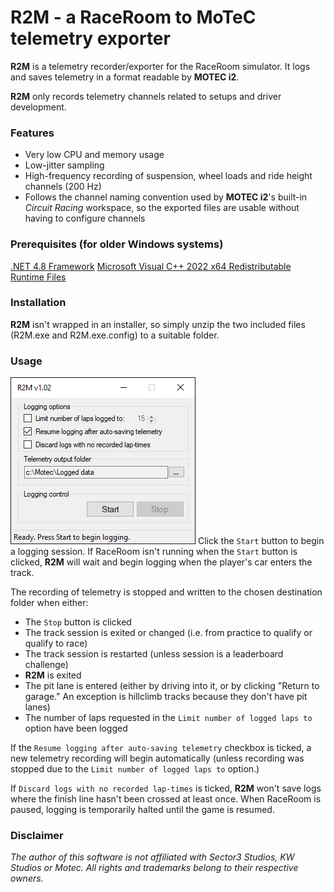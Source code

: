 # R2M - a RaceRoom to MoTeC telemetry exporter

**R2M** is a telemetry recorder/exporter for the RaceRoom simulator. It logs and saves telemetry in a format readable by **MOTEC i2**.

**R2M** only records telemetry channels related to setups and driver development.  

### Features
 - Very low CPU and memory usage
 - Low-jitter sampling
 - High-frequency recording of suspension, wheel loads and ride height channels (200 Hz)
 - Follows the channel naming convention used by **MOTEC i2**'s built-in _Circuit Racing_ workspace, so the exported files are usable without having to configure channels

### Prerequisites (for older Windows systems)
[.NET 4.8 Framework](https://dotnet.microsoft.com/en-us/download/dotnet-framework/thank-you/net48-web-installer)
[Microsoft Visual C++ 2022 x64 Redistributable Runtime Files](https://aka.ms/vs/17/release/vc_redist.x64.exe) 

### Installation
**R2M** isn't wrapped in an installer, so simply unzip the two included files (R2M.exe and R2M.exe.config) to a suitable folder.

### Usage
![User interface](https://github.com/KrisP69/R2M/blob/main/R2M_UI.PNG)
Click the `Start` button to begin a logging session. If RaceRoom isn't running when the `Start` button is clicked, **R2M** will wait and begin logging when the player's car enters the track. 

The recording of telemetry is stopped and written to the chosen destination folder when either:

- The `Stop` button is clicked
- The track session is exited or changed (i.e. from practice to qualify or qualify to race)
- The track session is restarted (unless session is a leaderboard challenge)
- **R2M** is exited
- The pit lane is entered (either by driving into it, or by clicking "Return to garage." An exception is hillclimb tracks because they don't have pit lanes)  
- The number of laps requested in the `Limit number of logged laps to` option have been logged

If the `Resume logging after auto-saving telemetry` checkbox is ticked, a new telemetry recording will begin automatically (unless recording was stopped due to the `Limit number of logged laps to` option.)

If `Discard logs with no recorded lap-times` is ticked, **R2M** won't save logs where the finish line hasn't been crossed at least once.
When RaceRoom is paused, logging is temporarily halted until the game is resumed.   
 
### Disclaimer
*The author of this software is not affiliated with Sector3 Studios, KW Studios or Motec. All rights and trademarks belong to their respective owners.*

